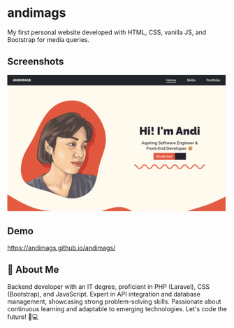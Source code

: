 # andimags

My first personal website developed with HTML, CSS, vanilla JS, and Bootstrap for media queries.

## Screenshots

<img src="screenshot.png" width="500">

## Demo

https://andimags.github.io/andimags/

## 🚀 About Me
Backend developer with an IT degree, proficient in PHP (Laravel), CSS (Bootstrap), and JavaScript. Expert in API integration and database management, showcasing strong problem-solving skills. Passionate about continuous learning and adaptable to emerging technologies. Let's code the future! 🚀💻

